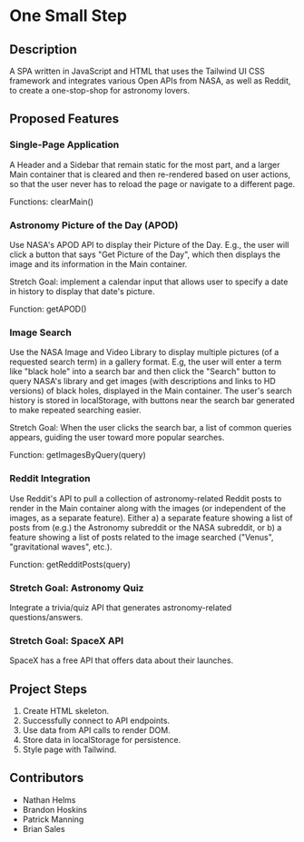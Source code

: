 # One Small Step

## Description

A SPA written in JavaScript and HTML that uses the Tailwind UI CSS framework and integrates various Open APIs from NASA, as well as Reddit, to create a one-stop-shop for astronomy lovers.

## Proposed Features

### Single-Page Application

A Header and a Sidebar that remain static for the most part, and a larger Main container that is cleared and then re-rendered based on user actions, so that the user never has to reload the page or navigate to a different page.

Functions: clearMain()

### Astronomy Picture of the Day (APOD)

Use NASA's APOD API to display their Picture of the Day. E.g., the user will click a button that says "Get Picture of the Day", which then displays the image and its information in the Main container.

Stretch Goal: implement a calendar input that allows user to specify a date in history to display that date's picture.

Function: getAPOD()

### Image Search

Use the NASA Image and Video Library to display multiple pictures (of a requested search term) in a gallery format. E.g, the user will enter a term like "black hole" into a search bar and then click the "Search" button to query NASA's library and get images (with descriptions and links to HD versions) of black holes, displayed in the Main container. The user's search history is stored in localStorage, with buttons near the search bar generated to make repeated searching easier.

Stretch Goal: When the user clicks the search bar, a list of common queries appears, guiding the user toward more popular searches.

Function: getImagesByQuery(query)

### Reddit Integration

Use Reddit's API to pull a collection of astronomy-related Reddit posts to render in the Main container along with the images (or independent of the images, as a separate feature). Either a) a separate feature showing a list of posts from (e.g.) the Astronomy subreddit or the NASA subreddit, or b) a feature showing a list of posts related to the image searched ("Venus", "gravitational waves", etc.).

Function: getRedditPosts(query)

### Stretch Goal: Astronomy Quiz

Integrate a trivia/quiz API that generates astronomy-related questions/answers.

### Stretch Goal: SpaceX API

SpaceX has a free API that offers data about their launches.

## Project Steps

1. Create HTML skeleton.
2. Successfully connect to API endpoints.
3. Use data from API calls to render DOM.
4. Store data in localStorage for persistence.
5. Style page with Tailwind.

## Contributors

- Nathan Helms
- Brandon Hoskins
- Patrick Manning
- Brian Sales
